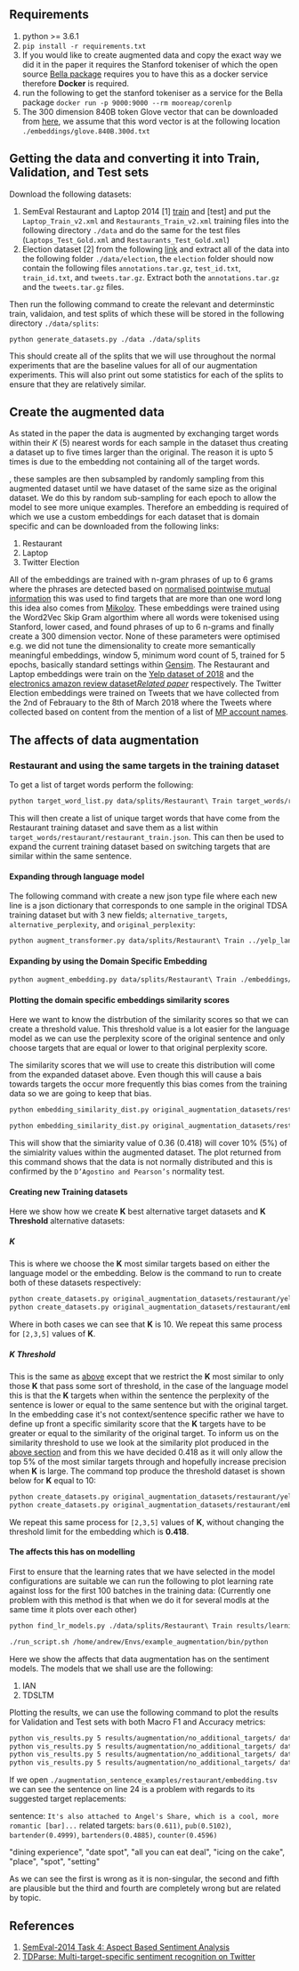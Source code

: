 ## Requirements
1. python >= 3.6.1
2. `pip install -r requirements.txt`
3. If you would like to create augmented data and copy the exact way we did it in the paper it requires the Stanford tokeniser of which the open source [Bella package](https://github.com/apmoore1/Bella) requires you to have this as a docker service therefore **Docker** is required.
4. run the following to get the stanford tokeniser as a service for the Bella package `docker run -p 9000:9000 --rm mooreap/corenlp`
5. The 300 dimension 840B token Glove vector that can be downloaded from [here](http://nlp.stanford.edu/data/glove.840B.300d.zip), we assume that this word vector is at the following location `./embeddings/glove.840B.300d.txt`

## Getting the data and converting it into Train, Validation, and Test sets

Download the following datasets:

1. SemEval Restaurant and Laptop 2014 [1] [train](http://metashare.ilsp.gr:8080/repository/browse/semeval-2014-absa-train-data-v20-annotation-guidelines/683b709298b811e3a0e2842b2b6a04d7c7a19307f18a4940beef6a6143f937f0/) and [test] and put the `Laptop_Train_v2.xml` and `Restaurants_Train_v2.xml` training files into the following directory `./data` and do the same for the test files (`Laptops_Test_Gold.xml` and `Restaurants_Test_Gold.xml`)
2. Election dataset [2] from the following [link](https://ndownloader.figshare.com/articles/4479563/versions/1) and extract all of the data into the following folder `./data/election`, the `election` folder should now contain the following files `annotations.tar.gz`, `test_id.txt`, `train_id.txt`, and `tweets.tar.gz`. Extract both the `annotations.tar.gz` and the `tweets.tar.gz` files.

Then run the following command to create the relevant and determinstic train, validaion, and test splits of which these will be stored in the following directory `./data/splits`:

`python generate_datasets.py ./data ./data/splits`

This should create all of the splits that we will use throughout the normal experiments that are the baseline values for all of our augmentation experiments. This will also print out some statistics for each of the splits to ensure that they are relatively similar.

## Create the augmented data

As stated in the paper the data is augmented by exchanging target words within their *K* (5) nearest words for each sample in the dataset thus creating a dataset up to five times larger than the original. The reason it is upto 5 times is due to the embedding not containing all of the target words.

, these samples are then subsampled by randomly sampling from this augmented dataset until we have dataset of the same size as the original dataset. We do this by random sub-sampling for each epoch to allow the model to see more unique examples. Therefore an embedding is required of which we use a custom embeddings for each dataset that is domain specific and can be downloaded from the following links:
1. Restaurant
2. Laptop
3. Twitter Election

All of the embeddings are trained with n-gram phrases of up to 6 grams where the phrases are detected based on [normalised pointwise mutual information](https://svn.spraakdata.gu.se/repos/gerlof/pub/www/Docs/npmi-pfd.pdf) this was used to find targets that are more than one word long this idea also comes from [Mikolov](https://arxiv.org/abs/1310.4546). These embeddings were trained using the Word2Vec Skip Gram algorthim where all words were tokenised using Stanford, lower cased, and found phrases of up to 6 n-grams and finally create a 300 dimension vector. None of these parameters were optimised e.g. we did not tune the dimensionality to create more semantically meaningful embeddings, window 5, minimum word count of 5, trained for 5 epochs, basically standard settings within [Gensim](https://radimrehurek.com/gensim/). The Restaurant and Laptop embeddings were train on the [Yelp dataset of 2018](https://www.yelp.com/dataset) and the [electronics amazon review dataset](http://jmcauley.ucsd.edu/data/amazon/)*[Related paper](http://cseweb.ucsd.edu/~jmcauley/pdfs/www16a.pdf)* respectively. The Twitter Election embeddings were trained on Tweets that we have collected from the 2nd of Febrauary to the 8th of March 2018 where the Tweets where collected based on content from the mention of a list of [MP account names](https://www.mpsontwitter.co.uk/list).

## The affects of data augmentation
### Restaurant and using the same targets in the training dataset
To get a list of target words perform the following:
``` bash
python target_word_list.py data/splits/Restaurant\ Train target_words/restaurant/restaurant_train.json
```
This will then create a list of unique target words that have come from the Restaurant training dataset and save them as a list within `target_words/restaurant/restaurant_train.json`. This can then be used to expand the current training dataset based on switching targets that are similar within the same sentence.

#### Expanding through language model
The following command with create a new json type file where each new line is a json dictionary that corresponds to one sample in the original TDSA training dataset but with 3 new fields; `alternative_targets`, `alternative_perplexity`, and `original_perplexity`:
``` bash
python augment_transformer.py data/splits/Restaurant\ Train ../yelp_language_model_save_large/model.tar.gz ./target_words/restaurant/restaurant_train.json ./original_augmentation_datasets/restaurant/yelp_lm.json 'spacy' --cuda --batch_size 15
```

#### Expanding by using the Domain Specific Embedding
``` bash
python augment_embedding.py data/splits/Restaurant\ Train ./embeddings/yelp/lower\ case\ phrase\ stanford\ 300D ./target_words/restaurant/restaurant_train.json ./original_augmentation_datasets/restaurant/embedding.json 'spacy' --lower
```
#### Plotting the domain specific embeddings similarity scores
Here we want to know the distrbution of the similarity scores so that we can create a threshold value. This threshold value is a lot easier for the language model as we can use the perplexity score of the original sentence and only choose targets that are equal or lower to that original perplexity score.

The similarity scores that we will use to create this distribution will come from the expanded dataset above. Even though this will cause a bais towards targets the occur more frequently this bias comes from the training data so we are going to keep that bias.
``` bash
python embedding_similarity_dist.py original_augmentation_datasets/restaurant/embedding.json ./images/embedding_similarity_dist/restaurant.png 10.0

python embedding_similarity_dist.py original_augmentation_datasets/restaurant/embedding.json ./images/embedding_similarity_dist/restaurant.png 5.0
```
This will show that the simiarity value of 0.36 (0.418) will cover 10% (5%) of the simialrity values within the augmented dataset. The plot returned from this command shows that the data is not normally distributed and this is confirmed by the `D’Agostino and Pearson’s` normality test. 

#### Creating new Training datasets
Here we show how we create **K** best alternative target datasets and **K Threshold** alternative datasets:
##### K
This is where we choose the **K** most similar targets based on either the language model or the embedding. Below is the command to run to create both of these datasets respectively:
``` bash
python create_datasets.py original_augmentation_datasets/restaurant/yelp_lm.json augmented_data/restaurant/no_additional_targets/lm_10_no_threshold.json 10 --lm
python create_datasets.py original_augmentation_datasets/restaurant/embedding.json augmented_data/restaurant/no_additional_targets/embedding_10_no_threshold.json 10 --embedding
```
Where in both cases we can see that **K** is 10. We repeat this same process for `[2,3,5]` values of **K**.
##### K Threshold
This is the same as [above](#k) except that we restrict the **K** most similar to only those **K** that pass some sort of threshold, in the case of the language model this is that the **K** targets when within the sentence the perplexity of the sentence is lower or equal to the same sentence but with the original target. In the embedding case it's not context/sentence specific rather we have to define up front a specific similarity score that the **K** targets have to be greater or equal to the similarity of the original target. To inform us on the similarity threshold to use we look at the similarity plot produced in the [above section](#plotting-the-domain-specific-embeddings-similarity-scores) and from this we have decided 0.418 as it will only allow the top 5% of the most similar targets through and hopefully increase precision when **K** is large. The command top produce the threshold dataset is shown below for **K** equal to 10:
``` bash
python create_datasets.py original_augmentation_datasets/restaurant/yelp_lm.json augmented_data/restaurant/no_additional_targets/lm_10.json 10 --lm --threshold 1
python create_datasets.py original_augmentation_datasets/restaurant/embedding.json augmented_data/restaurant/no_additional_targets/embedding_10.json 10 --embedding --threshold 0.418
``` 
We repeat this same process for `[2,3,5]` values of **K**, without changing the threshold limit for the embedding which is **0.418**.

#### The affects this has on modelling
First to ensure that the learning rates that we have selected in the model configurations are suitable we can run the following to plot learning rate against loss for the first 100 batches in the training data: (Currently one problem with this method is that when we do it for several modls at the same time it plots over each other)
``` bash
python find_lr_models.py ./data/splits/Restaurant\ Train results/learning_rates/ ./model_configs/ Restaurant /tmp/find_lr.log
```

``` bash
./run_script.sh /home/andrew/Envs/example_augmentation/bin/python
```
Here we show the affects that data augmentation has on the sentiment models. The models that we shall use are the following:
1. IAN
2. TDSLTM

Plotting the results, we can use the following command to plot the results for Validation and Test sets with both Macro F1 and Accuracy metrics:
``` bash
python vis_results.py 5 results/augmentation/no_additional_targets/ data/splits/Restaurant\ Test 'macro_f1' ./images/results/no_additional_targets_macro_f1_test.png
python vis_results.py 5 results/augmentation/no_additional_targets/ data/splits/Restaurant\ Val 'macro_f1' ./images/results/no_additional_targets_macro_f1_val.png --val
python vis_results.py 5 results/augmentation/no_additional_targets/ data/splits/Restaurant\ Test 'accuracy' ./images/results/no_additional_targets_accuracy_test.png
python vis_results.py 5 results/augmentation/no_additional_targets/ data/splits/Restaurant\ Val 'accuracy' ./images/results/no_additional_targets_accuracy_val.png --val
```



If we open `./augmentation_sentence_examples/restaurant/embedding.tsv` we can see the sentence on line 24 is a problem with regards to its suggested target replacements:

sentence: `It's also attached to Angel's Share, which is a cool, more romantic [bar]...`
related targets: `bars(0.611)`, `pub(0.5102)`, `bartender(0.4999)`, `bartenders(0.4885)`, `counter(0.4596)`

"dining experience", "date spot", "all you can eat deal", "icing on the cake", "place", "spot", "setting"

As we can see the first is wrong as it is non-singular, the second and fifth are plausible but the third and fourth are completely wrong but are related by topic.

## References

1. [SemEval-2014 Task 4: Aspect Based Sentiment Analysis](https://aclanthology.info/papers/S14-2004/s14-2004)
2. [TDParse: Multi-target-specific sentiment recognition on Twitter](https://aclanthology.info/papers/E17-1046/e17-1046)
